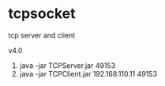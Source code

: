 # tcpsocket
tcp server and client

v4.0

1. java -jar TCPServer.jar 49153
2. java -jar TCPClient.jar 192.168.110.11 49153
